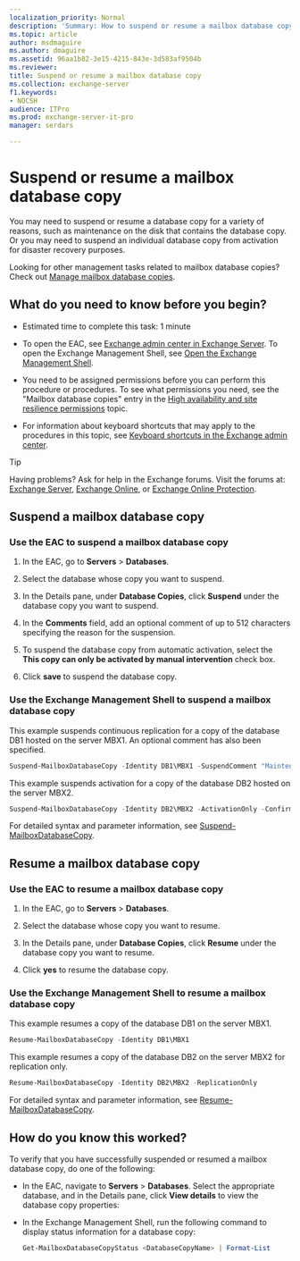 ```yaml
---
localization_priority: Normal
description: 'Summary: How to suspend or resume a mailbox database copy in Exchange Server 2016 and Exchange Server 2019.'
ms.topic: article
author: msdmaguire
ms.author: dmaguire
ms.assetid: 96aa1b82-3e15-4215-843e-3d583af9504b
ms.reviewer:
title: Suspend or resume a mailbox database copy
ms.collection: exchange-server
f1.keywords:
- NOCSH
audience: ITPro
ms.prod: exchange-server-it-pro
manager: serdars

---
```


# Suspend or resume a mailbox database copy

You may need to suspend or resume a database copy for a variety of reasons, such as maintenance on the disk that contains the database copy. Or you may need to suspend an individual database copy from activation for disaster recovery purposes.

Looking for other management tasks related to mailbox database copies? Check out [Manage mailbox database copies](manage-database-copies.md).

## What do you need to know before you begin?

- Estimated time to complete this task: 1 minute

- To open the EAC, see [Exchange admin center in Exchange Server](../../architecture/client-access/exchange-admin-center.md). To open the Exchange Management Shell, see [Open the Exchange Management Shell](https://docs.microsoft.com/powershell/exchange/open-the-exchange-management-shell).

- You need to be assigned permissions before you can perform this procedure or procedures. To see what permissions you need, see the "Mailbox database copies" entry in the [High availability and site resilience permissions](../../permissions/feature-permissions/ha-permissions.md) topic.

- For information about keyboard shortcuts that may apply to the procedures in this topic, see [Keyboard shortcuts in the Exchange admin center](../../about-documentation/exchange-admin-center-keyboard-shortcuts.md).

> [!TIP]
> Having problems? Ask for help in the Exchange forums. Visit the forums at: [Exchange Server](https://social.technet.microsoft.com/forums/office/home?category=exchangeserver), [Exchange Online](https://social.technet.microsoft.com/forums/msonline/home?forum=onlineservicesexchange), or [Exchange Online Protection](https://social.technet.microsoft.com/forums/forefront/home?forum=FOPE).

## Suspend a mailbox database copy

### Use the EAC to suspend a mailbox database copy

1. In the EAC, go to **Servers** \> **Databases**.

2. Select the database whose copy you want to suspend.

3. In the Details pane, under **Database Copies**, click **Suspend** under the database copy you want to suspend.

4. In the **Comments** field, add an optional comment of up to 512 characters specifying the reason for the suspension.

5. To suspend the database copy from automatic activation, select the **This copy can only be activated by manual intervention** check box.

6. Click **save** to suspend the database copy.

### Use the Exchange Management Shell to suspend a mailbox database copy

This example suspends continuous replication for a copy of the database DB1 hosted on the server MBX1. An optional comment has also been specified.

```powershell
Suspend-MailboxDatabaseCopy -Identity DB1\MBX1 -SuspendComment "Maintenance on MBX1" -Confirm:$False
```

This example suspends activation for a copy of the database DB2 hosted on the server MBX2.

```powershell
Suspend-MailboxDatabaseCopy -Identity DB2\MBX2 -ActivationOnly -Confirm:$False
```

For detailed syntax and parameter information, see [Suspend-MailboxDatabaseCopy](https://docs.microsoft.com/powershell/module/exchange/suspend-mailboxdatabasecopy).

## Resume a mailbox database copy

### Use the EAC to resume a mailbox database copy

1. In the EAC, go to **Servers** \> **Databases**.

2. Select the database whose copy you want to resume.

3. In the Details pane, under **Database Copies**, click **Resume** under the database copy you want to resume.

4. Click **yes** to resume the database copy.

### Use the Exchange Management Shell to resume a mailbox database copy
<a name="UseShellResume"> </a>

This example resumes a copy of the database DB1 on the server MBX1.

```powershell
Resume-MailboxDatabaseCopy -Identity DB1\MBX1
```

This example resumes a copy of the database DB2 on the server MBX2 for replication only.

```powershell
Resume-MailboxDatabaseCopy -Identity DB2\MBX2 -ReplicationOnly
```

For detailed syntax and parameter information, see [Resume-MailboxDatabaseCopy](https://docs.microsoft.com/powershell/module/exchange/resume-mailboxdatabasecopy).

## How do you know this worked?

To verify that you have successfully suspended or resumed a mailbox database copy, do one of the following:

- In the EAC, navigate to **Servers** \> **Databases**. Select the appropriate database, and in the Details pane, click **View details** to view the database copy properties:

- In the Exchange Management Shell, run the following command to display status information for a database copy:

  ```powershell
  Get-MailboxDatabaseCopyStatus <DatabaseCopyName> | Format-List
  ```
